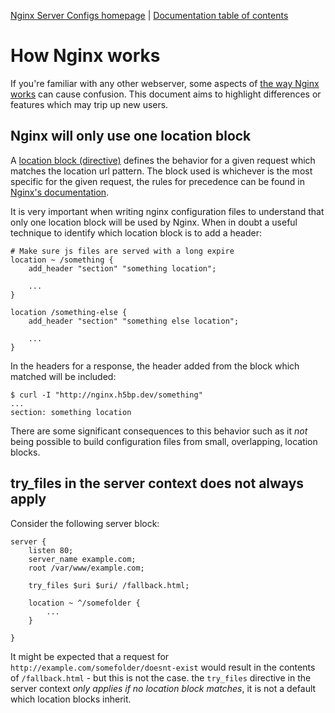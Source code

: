[Nginx Server Configs homepage](https://github.com/h5bp/server-configs-nginx)
 | [Documentation table of contents](TOC.md)

# How Nginx works

If you're familiar with any other webserver, some aspects of
[the way Nginx works](https://nginx.org/en/docs/http/request_processing.html)
 can cause confusion. This document aims to highlight differences or features
which may trip up new users.

## Nginx will only use one location block

A [location block (directive)](https://nginx.org/en/docs/http/ngx_http_core_module.html#location)
defines the behavior for a given request which matches the location url pattern. The block used
is whichever is the most specific for the given request, the rules for
precedence can be found in [Nginx's documentation](https://nginx.org/en/docs/http/ngx_http_core_module.html#location).

It is very important when writing nginx configuration files to understand that
only one location block will be used by Nginx. When in doubt a useful technique
to identify which location block is to add a header:

	# Make sure js files are served with a long expire
	location ~ /something {
		add_header "section" "something location";

		...
	}

	location /something-else {
		add_header "section" "something else location";

		...
	}

In the headers for a response, the header added from the block which matched
will be included:

	$ curl -I "http://nginx.h5bp.dev/something"
	...
	section: something location

There are some significant consequences to this behavior such as it _not_ being
possible to build configuration files from small, overlapping, location blocks.

## try_files in the server context does not always apply

Consider the following server block:

	server {
		listen 80;
		server_name example.com;
		root /var/www/example.com;

		try_files $uri $uri/ /fallback.html;

		location ~ ^/somefolder {
			...
		}

	}

It might be expected that a request for `http://example.com/somefolder/doesnt-exist`
would result in the contents of `/fallback.html` - but this is not the case. the
`try_files` directive in the server context _only applies if no location block
matches_, it is not a default which location blocks inherit.


